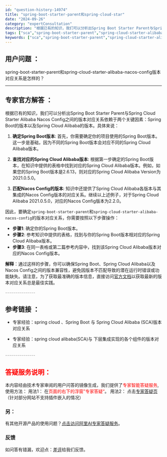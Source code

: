 ```yaml
---
id: "question-history-14974"
title: "spring-boot-starter-parent和spring-cloud-star"
date: "2024-09-26"
category: "expertConsultation"
description: "根据已有的知识，我们可以分析出Spring Boot Starter Parent与Spring Cloud Starter Alibaba Nacos Config之间的版本对应关系依赖于两个关键因素：Spring Boot的版本以及Spring Cloud Alibaba的版本。具体来说：1. "
tags: ["sca","spring-boot-starter-parent","spring-cloud-starter-alibaba-nacos-config","版本","对应关系"]
keywords: ["sca","spring-boot-starter-parent","spring-cloud-starter-alibaba-nacos-config","版本","对应关系"]
---
```


## 用户问题 ： 
 spring-boot-starter-parent和spring-cloud-starter-alibaba-nacos-config版本对应关系是怎样的？  

---------------
## 专家官方解答 ：

根据已有的知识，我们可以分析出Spring Boot Starter Parent与Spring Cloud Starter Alibaba Nacos Config之间的版本对应关系依赖于两个关键因素：Spring Boot的版本以及Spring Cloud Alibaba的版本。具体来说：

1. **确定Spring Boot版本**: 首先，你需要确定你的项目使用的Spring Boot版本。这一步是基础，因为不同的Spring Boot版本会对应不同的Spring Cloud Alibaba版本。

2. **查找对应的Spring Cloud Alibaba版本**: 根据第一步确定的Spring Boot版本，在知识中提供的表格中找到对应的Spring Cloud Alibaba版本。例如，如果您的Spring Boot版本是2.6.13，则对应的Spring Cloud Alibaba Version为2021.0.5.0。

3. **匹配Nacos Config的版本**: 知识中还提供了Spring Cloud Alibaba各版本与其集成的Nacos Config版本的对应关系。继续以上述例子，对于Spring Cloud Alibaba 2021.0.5.0，对应的Nacos Config版本为2.2.0。

因此，要确定`spring-boot-starter-parent`和`spring-cloud-starter-alibaba-nacos-config`的版本对应关系，你需要按照以下步骤操作：

- **步骤1**: 确定你的Spring Boot版本。
- **步骤2**: 参考知识中提供的表格，找到与你的Spring Boot版本相对应的Spring Cloud Alibaba版本。
- **步骤3**: 在同一表格或第二篇参考内容中，找到该Spring Cloud Alibaba版本对应的Nacos Config版本。

**解释**：通过这样的步骤，你可以确保Spring Boot、Spring Cloud Alibaba以及Nacos Config之间的版本兼容性，避免因版本不匹配导致的潜在运行时错误或功能缺失。请注意，为了获取最准确的版本信息，直接访问[官方文档](https://sca.aliyun.com/docs/2023/overview/version-explain/)以获取最新的版本对应关系总是最佳实践。


<font color="#949494">---------------</font> 


## 参考链接 ：

* 专家经验：spring cloud 、Spring Boot 与 Spring Cloud Alibaba (SCA)版本对应关系 
 
 * 专家经验：spring cloud alibaba(SCA)与 下层集成实现的各个组件的版本对应关系 


 <font color="#949494">---------------</font> 
 


## <font color="#FF0000">答疑服务说明：</font> 

本内容经由技术专家审阅的用户问答的镜像生成，我们提供了<font color="#FF0000">专家智能答疑服务</font>,使用方法：
用法1： 在<font color="#FF0000">页面的右下的浮窗”专家答疑“</font>。
用法2： 点击[专家答疑页](https://answer.opensource.alibaba.com/docs/intro)（针对部分网站不支持插件嵌入的情况）
### 另：


有其他开源产品的使用问题？[点击访问阿里AI专家答疑服务](https://answer.opensource.alibaba.com/docs/intro)。
### 反馈
如问答有错漏，欢迎点：[差评](https://ai.nacos.io/user/feedbackByEnhancerGradePOJOID?enhancerGradePOJOId=15079)给我们反馈。
